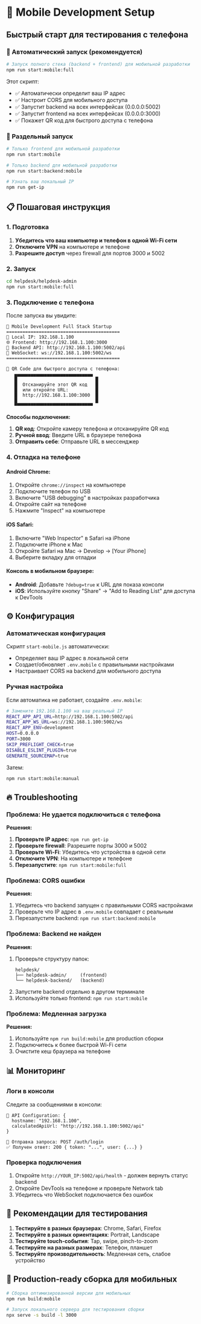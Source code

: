 # 📱 Mobile Development Setup

## Быстрый старт для тестирования с телефона

### 🚀 Автоматический запуск (рекомендуется)

```bash
# Запуск полного стека (backend + frontend) для мобильной разработки
npm run start:mobile:full
```

Этот скрипт:
- ✅ Автоматически определит ваш IP адрес
- ✅ Настроит CORS для мобильного доступа  
- ✅ Запустит backend на всех интерфейсах (0.0.0.0:5002)
- ✅ Запустит frontend на всех интерфейсах (0.0.0.0:3000)
- ✅ Покажет QR код для быстрого доступа с телефона

### 🔧 Раздельный запуск

```bash
# Только frontend для мобильной разработки
npm run start:mobile

# Только backend для мобильной разработки
npm run start:backend:mobile

# Узнать ваш локальный IP
npm run get-ip
```

## 📋 Пошаговая инструкция

### 1. Подготовка

1. **Убедитесь что ваш компьютер и телефон в одной Wi-Fi сети**
2. **Отключите VPN** на компьютере и телефоне
3. **Разрешите доступ** через firewall для портов 3000 и 5002

### 2. Запуск

```bash
cd helpdesk/helpdesk-admin
npm run start:mobile:full
```

### 3. Подключение с телефона

После запуска вы увидите:
```
🚀 Mobile Development Full Stack Startup
==========================================
📱 Local IP: 192.168.1.100
🌐 Frontend: http://192.168.1.100:3000
🔌 Backend API: http://192.168.1.100:5002/api
📡 WebSocket: ws://192.168.1.100:5002/ws
==========================================

📱 QR Code для быстрого доступа с телефона:
   ▄▄▄▄▄▄▄▄▄▄▄▄▄▄▄▄▄▄▄▄▄▄▄▄▄▄▄▄▄
   █                             █
   █  Отсканируйте этот QR код   █
   █  или откройте URL:          █
   █  http://192.168.1.100:3000  █
   █                             █
   ▀▀▀▀▀▀▀▀▀▀▀▀▀▀▀▀▀▀▀▀▀▀▀▀▀▀▀▀▀
```

**Способы подключения:**
1. **QR код**: Откройте камеру телефона и отсканируйте QR код
2. **Ручной ввод**: Введите URL в браузере телефона
3. **Отправить себе**: Отправьте URL в мессенджер

### 4. Отладка на телефоне

#### Android Chrome:
1. Откройте `chrome://inspect` на компьютере
2. Подключите телефон по USB
3. Включите "USB debugging" в настройках разработчика
4. Откройте сайт на телефоне
5. Нажмите "Inspect" на компьютере

#### iOS Safari:
1. Включите "Web Inspector" в Safari на iPhone
2. Подключите iPhone к Mac
3. Откройте Safari на Mac → Develop → [Your iPhone]
4. Выберите вкладку для отладки

#### Консоль в мобильном браузере:
- **Android**: Добавьте `?debug=true` к URL для показа консоли
- **iOS**: Используйте кнопку "Share" → "Add to Reading List" для доступа к DevTools

## ⚙️ Конфигурация

### Автоматическая конфигурация
Скрипт `start-mobile.js` автоматически:
- Определяет ваш IP адрес в локальной сети
- Создает/обновляет `.env.mobile` с правильными настройками
- Настраивает CORS на backend для мобильного доступа

### Ручная настройка

Если автоматика не работает, создайте `.env.mobile`:
```bash
# Замените 192.168.1.100 на ваш реальный IP
REACT_APP_API_URL=http://192.168.1.100:5002/api
REACT_APP_WS_URL=ws://192.168.1.100:5002/ws
REACT_APP_ENV=development
HOST=0.0.0.0
PORT=3000
SKIP_PREFLIGHT_CHECK=true
DISABLE_ESLINT_PLUGIN=true
GENERATE_SOURCEMAP=true
```

Затем:
```bash
npm run start:mobile:manual
```

## 🔥 Troubleshooting

### Проблема: Не удается подключиться с телефона

**Решения:**
1. **Проверьте IP адрес**: `npm run get-ip`
2. **Проверьте firewall**: Разрешите порты 3000 и 5002
3. **Проверьте Wi-Fi**: Убедитесь что устройства в одной сети
4. **Отключите VPN**: На компьютере и телефоне
5. **Перезапустите**: `npm run start:mobile:full`

### Проблема: CORS ошибки

**Решения:**
1. Убедитесь что backend запущен с правильными CORS настройками
2. Проверьте что IP адрес в `.env.mobile` совпадает с реальным
3. Перезапустите backend: `npm run start:backend:mobile`

### Проблема: Backend не найден

**Решения:**
1. Проверьте структуру папок:
   ```
   helpdesk/
   ├── helpdesk-admin/     (frontend)
   └── helpdesk-backend/   (backend)
   ```
2. Запустите backend отдельно в другом терминале
3. Используйте только frontend: `npm run start:mobile`

### Проблема: Медленная загрузка

**Решения:**
1. Используйте `npm run build:mobile` для production сборки
2. Подключитесь к более быстрой Wi-Fi сети
3. Очистите кеш браузера на телефоне

## 📊 Мониторинг

### Логи в консоли
Следите за сообщениями в консоли:
```
🔧 API Configuration: {
  hostname: "192.168.1.100",
  calculatedApiUrl: "http://192.168.1.100:5002/api"
}

🚀 Отправка запроса: POST /auth/login
✅ Получен ответ: 200 { token: "...", user: {...} }
```

### Проверка подключения
1. Откройте `http://YOUR_IP:5002/api/health` - должен вернуть статус backend
2. Откройте DevTools на телефоне и проверьте Network tab
3. Убедитесь что WebSocket подключается без ошибок

## 🎯 Рекомендации для тестирования

1. **Тестируйте в разных браузерах**: Chrome, Safari, Firefox
2. **Тестируйте в разных ориентациях**: Portrait, Landscape
3. **Тестируйте touch-события**: Tap, swipe, pinch-to-zoom
4. **Тестируйте на разных размерах**: Телефон, планшет
5. **Тестируйте производительность**: Медленная сеть, слабое устройство

## 🚀 Production-ready сборка для мобильных

```bash
# Сборка оптимизированной версии для мобильных
npm run build:mobile

# Запуск локального сервера для тестирования сборки
npx serve -s build -l 3000
```
